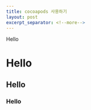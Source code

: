 ```yaml
---
title: cocoapods 사용하기
layout: post
excerpt_separator: <!--more-->
---
```

Hello
<!--more-->

# Hello
## Hello
### Hello
